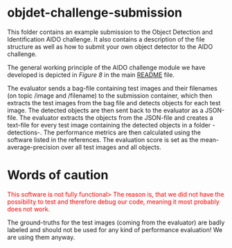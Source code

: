 # objdet-challenge-submission
This folder contains an example submission to the Object Detection and Identification AIDO challenge. It also contains a description of the file structure as well as how to submit your own object detector to the AIDO challenge. 

The general working principle of the AIDO challenge module we have developed is depicted in *Figure 8* in the main [README](https://github.com/duckietown/duckietown-objdet/blob/master/README.md) file. 



The evaluator sends a bag-file containing test images and their filenames (on topic /image and /filename) to the submission container, which then extracts the test images from the bag file and detects objects for each test image. The detected objects are then sent back to the evaluator as a JSON-file. The evaluator extracts the objects from the JSON-file and creates a text-file for every test image containing the detected objects in a folder -detections-. The performance metrics are then calculated using the software listed in the references.
The evaluation score is set as the mean-average-precision over all test images and all objects.

# Words of caution
<span style="color:red">This software is not fully functional>
The reason is, that we did not have the possibility to test and therefore debug our code, meaning it most probably does not work.

The ground-truths for the test images (coming from the evaluator) are badly labeled and should not be used for any kind of performance evaluation! We are using them anyway.


